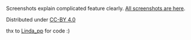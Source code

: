 Screenshots explain complicated feature clearly.  [All screenshots are here](all.md).

Distributed under [CC-BY 4.0](https://creativecommons.org/licenses/by/4.0/)

thx to [Linda_pp](https://github.com/rhysd) for code :)
